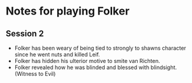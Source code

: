 # Notes for playing Folker

## Session 2

- Folker has been weary of being tied to strongly to shawns character since he went nuts and killed Leif.
- Folker has hidden his ulterior motive to smite van Richten.
- Folker revealed how he was blinded and blessed with blindsight. (Witness to Evil)